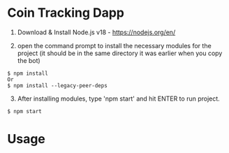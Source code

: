 # Coin Tracking Dapp

1) Download & Install Node.js v18 - https://nodejs.org/en/

2) open the command prompt to install the necessary modules for the project (it should be in the same directory it was earlier when you copy the bot)

```
$ npm install
Or
$ npm install --legacy-peer-deps
```

3) After installing modules, type 'npm start' and hit ENTER to run project.

```
$ npm start

```
# Usage
